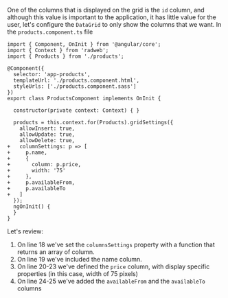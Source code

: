 One of the columns that is displayed on the grid is the `id` column, and although this value is important to the application, it has little value for the user, let's configure the `DataGrid` to only show the columns that we want. In the `products.component.ts` file
```csdiff
import { Component, OnInit } from '@angular/core';
import { Context } from 'radweb';
import { Products } from './products';

@Component({
  selector: 'app-products',
  templateUrl: './products.component.html',
  styleUrls: ['./products.component.sass']
})
export class ProductsComponent implements OnInit {

  constructor(private context: Context) { }

  products = this.context.for(Products).gridSettings({
    allowInsert: true,
    allowUpdate: true,
    allowDelete: true,
+   columnSettings: p => [
+     p.name,
+     {
+       column: p.price,
+       width: '75'
+     },
+     p.availableFrom,
+     p.availableTo
+   ]
  });
  ngOnInit() {
  }
}

```
Let's review:
1. On line 18 we've set the `columnsSettings` property with a function that returns an array of column.
2. On line 19 we've included the name column.
3. On line 20-23 we've defined the `price` column, with display specific properties (in this case, width of 75 pixels)
4. On line 24-25 we've added the `availableFrom` and the `availableTo` columns